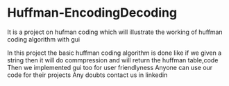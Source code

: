 # Huffman-EncodingDecoding
It is a project on hufman coding which will illustrate the working of huffman coding algorithm with gui 

In this project the basic huffman coding algorithm is done like if we given a string then it will do commpression and will return the huffman table,code
Then we implemented gui too for user friendlyness
Anyone can use our code for their projects 
Any doubts contact us in linkedin
